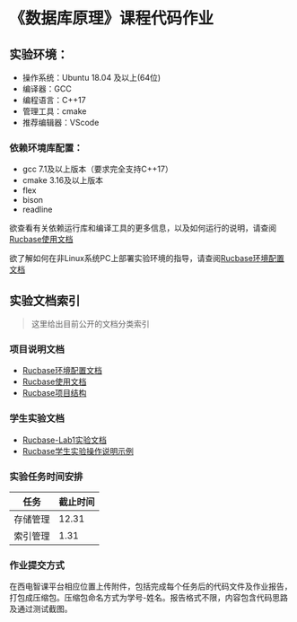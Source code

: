 # 《数据库原理》课程代码作业

## 实验环境：
- 操作系统：Ubuntu 18.04 及以上(64位)
- 编译器：GCC
- 编程语言：C++17
- 管理工具：cmake
- 推荐编辑器：VScode

### 依赖环境库配置：
- gcc 7.1及以上版本（要求完全支持C++17）
- cmake 3.16及以上版本
- flex
- bison
- readline

欲查看有关依赖运行库和编译工具的更多信息，以及如何运行的说明，请查阅[Rucbase使用文档](docs/Rucbase使用文档.md)

欲了解如何在非Linux系统PC上部署实验环境的指导，请查阅[Rucbase环境配置文档](docs/Rucbase环境配置文档.md)

## 实验文档索引

> 这里给出目前公开的文档分类索引

### 项目说明文档

- [Rucbase环境配置文档](docs/Rucbase环境配置文档.md)
- [Rucbase使用文档](docs/Rucbase使用文档.md)
- [Rucbase项目结构](docs/Rucbase项目结构.md)

### 学生实验文档

- [Rucbase-Lab1实验文档](docs/Rucbase-Lab1[实验文档].md)
- [Rucbase学生实验操作说明示例](docs/Rucbase学生实验操作说明示例.md)

### 实验任务时间安排

| **任务**     |**截止时间**      |
| ------------ | ----------------- |
| 存储管理 | 12.31   |
| 索引管理 | 1.31    |

### 作业提交方式
在西电智课平台相应位置上传附件，包括完成每个任务后的代码文件及作业报告，打包成压缩包。压缩包命名方式为学号-姓名。报告格式不限，内容包含代码思路及通过测试截图。